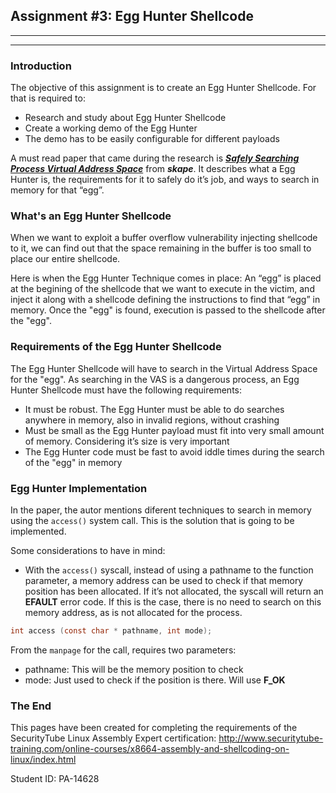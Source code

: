 ## Assignment #3: Egg Hunter Shellcode
---
---
### Introduction

The objective of this assignment is to create an Egg Hunter Shellcode. For that is required to:

- Research and study about Egg Hunter Shellcode
- Create a working demo of the Egg Hunter
- The demo has to be easily configurable for different payloads

A must read paper that came during the research is [**_Safely Searching Process Virtual Address Space_**](http://www.orkspace.net/secdocs/Other/Misc/Safely%20Searching%20Process%20Virtual%20Address%20Space.pdf) from **_skape_**. It describes what a Egg Hunter is, the requirements for it to safely do it’s job, and ways to search in memory for that “egg”. 

### What's an Egg Hunter Shellcode
When we want to exploit a buffer overflow vulnerability injecting shellcode to it, we can find out that the space remaining in the buffer is too small to place our entire shellcode. 

Here is when the Egg Hunter Technique comes in place: An “egg” is placed at the begining of the shellcode that we want to execute in the victim, and inject it along with a shellcode defining the instructions to find that “egg” in memory. Once the "egg" is found, execution is passed to the shellcode after the "egg". 

### Requirements of the Egg Hunter Shellcode 
The Egg Hunter Shellcode will have to search in the Virtual Address Space for the "egg". As searching in the VAS is a dangerous process, an Egg Hunter Shellcode must have the following requirements: 

- It must be robust. The Egg Hunter must be able to do searches anywhere in memory, also in invalid regions, without crashing 
- Must be small as the Egg Hunter payload must fit into very small amount of memory. Considering it’s size is very important  
- The Egg Hunter code must be fast to avoid iddle times during the search of the "egg" in memory 

### Egg Hunter Implementation
In the paper, the autor mentions diferent techniques to search in memory using the `access()` system call. This is the solution that is going to be implemented. 

Some considerations to have in mind: 

- With the `access()` syscall, instead of using a pathname to the function parameter, a memory address can be used to check if that memory position has been allocated. If it’s not allocated, the syscall will return an **EFAULT** error code. If this is the case, there is no need to search on this memory address, as is not allocated for the process.  
```c
int access (const char * pathname, int mode); 
```
  From the `manpage` for the call, requires two parameters:
  - pathname: This will be the memory position to check 
  - mode: Just used to check if the position is there. Will use **F_OK** 





### The End

This pages have been created for completing the requirements of the SecurityTube Linux Assembly Expert certification: http://www.securitytube-training.com/online-courses/x8664-assembly-and-shellcoding-on-linux/index.html

Student ID: PA-14628
 
